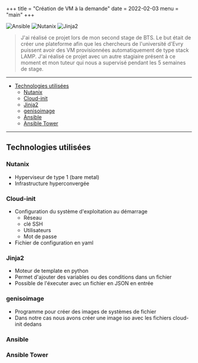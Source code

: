 +++
title = "Création de VM à la demande"
date = 2022-02-03
menu = "main"
+++

![Ansible](https://img.shields.io/badge/ansible-%231A1918.svg?style=for-the-badge&logo=ansible&logoColor=white) ![Nutanix](https://img.shields.io/badge/nutanix-024DA1.svg?style=for-the-badge&logo=nutanix&logoColor=white) ![Jinja2](https://img.shields.io/badge/jinja2-B41717.svg?style=for-the-badge&logo=jinja&logoColor=white)

> J'ai réalisé ce projet lors de mon second stage de BTS. Le but était de créer une plateforme afin que les chercheurs de l'université d'Evry puissent avoir des VM provisionnées automatiquement de type stack LAMP. J'ai réalisé ce projet avec un autre stagiaire présent à ce moment et mon tuteur qui nous a supervisé pendant les 5 semaines de stage.
<!--more-->
---

- [Technologies utilisées](#technologies-utilisées)
  - [Nutanix](#nutanix)
  - [Cloud-init](#cloud-init)
  - [Jinja2](#jinja2)
  - [genisoimage](#genisoimage)
  - [Ansible](#ansible)
  - [Ansible Tower](#ansible-tower)

---

## Technologies utilisées

### Nutanix

- Hyperviseur de type 1 (bare metal)
- Infrastructure hyperconvergée

### Cloud-init

- Configuration du système d'exploitation au démarrage
  - Réseau
  - clé SSH
  - Utilisateurs
  - Mot de passe
- Fichier de configuration en yaml

### Jinja2

- Moteur de template en python
- Permet d'ajouter des variables ou des conditions dans un fichier
- Possible de l'éxecuter avec un fichier en JSON en entrée

### genisoimage

- Programme pour créer des images de systèmes de fichier
- Dans notre cas nous avons créer une image iso avec les fichiers cloud-init dedans

### Ansible

### Ansible Tower
